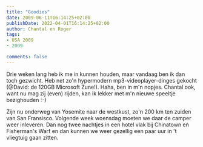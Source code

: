 ```yaml
---
title: "Goodies"
date: 2009-06-11T16:14:25+02:00
publishDate: 2022-04-01T16:14:25+02:00
author: Chantal en Roger
tags:
- USA 2009
- 2009

comments: false
---
```


Drie weken lang heb ik me in kunnen houden, maar vandaag ben ik dan toch gezwicht. Heb net zo'n hypermodern mp3-videoplayer-dinges gekocht (@David: de 120GB Microsoft Zune!). Haha, ben in m'n nopjes. Chantal ook, want nu mag zij (even) rijden, kan ik lekker met m'n nieuwe speeltje bezighouden :-)

Zijn nu onderweg van Yosemite naar de westkust, zo'n 200 km ten zuiden van San Fransisco. Volgende week woensdag moeten we daar de camper weer inleveren. Dan nog twee nachtjes in een hotel vlak bij Chinatown en Fisherman's Warf en dan kunnen we weer gezellig een paar uur in 't vliegtuig gaan zitten.
